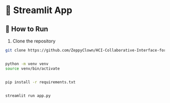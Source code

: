 # 🚀 Streamlit App

## 🏁 How to Run

1. Clone the repository

```bash
git clone https://github.com/ZeppyClown/HCI-Collaborative-Interface-for-Translators.git


python -m venv venv
source venv/bin/activate


pip install -r requirements.txt


streamlit run app.py
```
